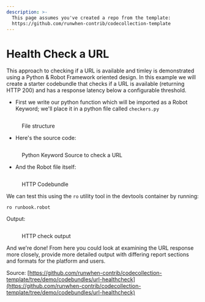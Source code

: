 ```yaml
---
description: >-
  This page assumes you've created a repo from the template:
  https://github.com/runwhen-contrib/codecollection-template
---
```


# Health Check a URL

This approach to checking if a URL is available and timley is demonstrated using a Python & Robot Framework oriented design. In this example we will create a starter codebundle that checks if a URL is available (returning HTTP 200) and has a response latency below a configurable threshold.

* First we write our python function which will be imported as a Robot Keyword; we'll place it in a python file called `checkers.py`

<figure><img src="../../.gitbook/assets/image (2).png" alt=""><figcaption><p>File structure</p></figcaption></figure>

* Here's the source code:

<figure><img src="../../.gitbook/assets/image (3).png" alt=""><figcaption><p>Python Keyword Source to check a URL</p></figcaption></figure>

* And the Robot file itself:

<figure><img src="../../.gitbook/assets/image (5).png" alt=""><figcaption><p>HTTP Codebundle</p></figcaption></figure>

We can test this using the `ro` utility tool in the devtools container by running:

`ro runbook.robot`

Output:

<figure><img src="../../.gitbook/assets/image (6).png" alt=""><figcaption><p>HTTP check output</p></figcaption></figure>



And we're done! From here you could look at examining the URL response more closely, provide more detailed output with differing report sections and formats for the platform and users.



Source: [https://github.com/runwhen-contrib/codecollection-template/tree/demo/codebundles/url-healthcheck](https://github.com/runwhen-contrib/codecollection-template/tree/demo/codebundles/url-healthcheck)
